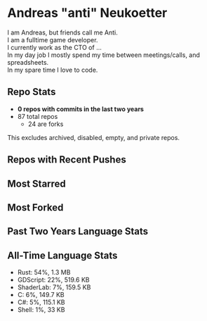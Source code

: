 
# Andreas "anti" Neukoetter

I am Andreas, but friends call me Anti.  
I am a fulltime game developer.  
I currently work as the CTO of ...  
In my day job I mostly spend my time between meetings/calls, and spreadsheets.  
In my spare time I love to code.  

## Repo Stats
- **0 repos with commits in the last two years**
- 87 total repos
  - 24 are forks

This excludes archived, disabled, empty, and private repos.

## Repos with Recent Pushes


## Most Starred


## Most Forked


## Past Two Years Language Stats


## All-Time Language Stats
- Rust: 54%, 1.3 MB
- GDScript: 22%, 519.6 KB
- ShaderLab: 7%, 159.5 KB
- C: 6%, 149.7 KB
- C#: 5%, 115.1 KB
- Shell: 1%, 33 KB

